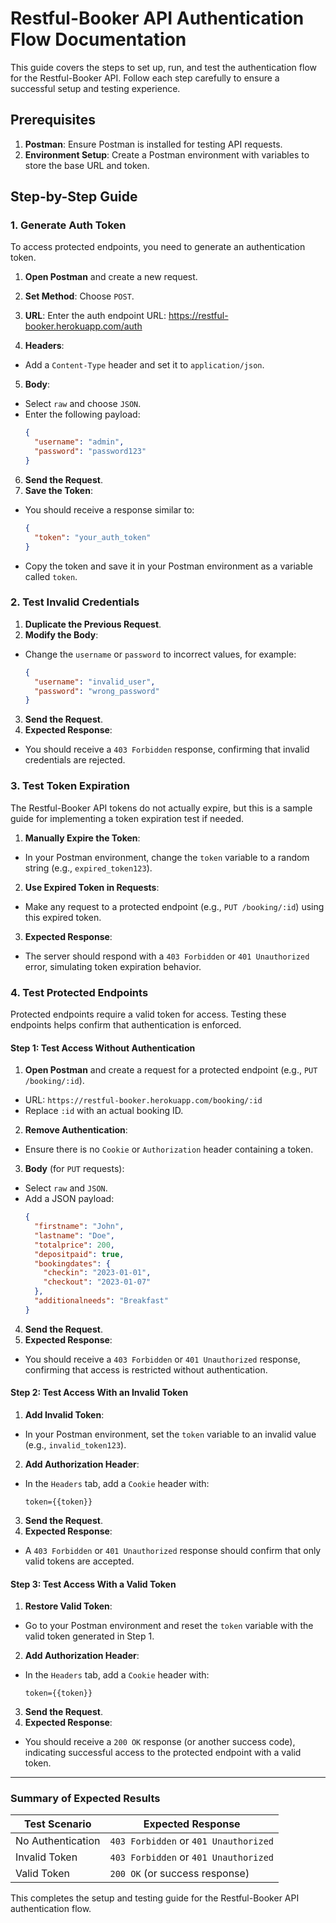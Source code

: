 # Restful-Booker API Authentication Flow Documentation

This guide covers the steps to set up, run, and test the authentication flow for the Restful-Booker API. Follow each step carefully to ensure a successful setup and testing experience.

## Prerequisites
1. **Postman**: Ensure Postman is installed for testing API requests.
2. **Environment Setup**: Create a Postman environment with variables to store the base URL and token.

## Step-by-Step Guide

### 1. Generate Auth Token

To access protected endpoints, you need to generate an authentication token.

1. **Open Postman** and create a new request.
2. **Set Method**: Choose `POST`.
3. **URL**: Enter the auth endpoint URL: https://restful-booker.herokuapp.com/auth

4. **Headers**:
- Add a `Content-Type` header and set it to `application/json`.
5. **Body**:
- Select `raw` and choose `JSON`.
- Enter the following payload:
  ```json
  {
    "username": "admin",
    "password": "password123"
  }
  ```
6. **Send the Request**.
7. **Save the Token**:
- You should receive a response similar to:
  ```json
  {
    "token": "your_auth_token"
  }
  ```
- Copy the token and save it in your Postman environment as a variable called `token`.

### 2. Test Invalid Credentials

1. **Duplicate the Previous Request**.
2. **Modify the Body**:
- Change the `username` or `password` to incorrect values, for example:
  ```json
  {
    "username": "invalid_user",
    "password": "wrong_password"
  }
  ```
3. **Send the Request**.
4. **Expected Response**:
- You should receive a `403 Forbidden` response, confirming that invalid credentials are rejected.

### 3. Test Token Expiration

The Restful-Booker API tokens do not actually expire, but this is a sample guide for implementing a token expiration test if needed.

1. **Manually Expire the Token**:
- In your Postman environment, change the `token` variable to a random string (e.g., `expired_token123`).
2. **Use Expired Token in Requests**:
- Make any request to a protected endpoint (e.g., `PUT /booking/:id`) using this expired token.
3. **Expected Response**:
- The server should respond with a `403 Forbidden` or `401 Unauthorized` error, simulating token expiration behavior.

### 4. Test Protected Endpoints

Protected endpoints require a valid token for access. Testing these endpoints helps confirm that authentication is enforced.

#### Step 1: Test Access **Without** Authentication

1. **Open Postman** and create a request for a protected endpoint (e.g., `PUT /booking/:id`).
- URL: `https://restful-booker.herokuapp.com/booking/:id`
- Replace `:id` with an actual booking ID.
2. **Remove Authentication**:
- Ensure there is no `Cookie` or `Authorization` header containing a token.
3. **Body** (for `PUT` requests):
- Select `raw` and `JSON`.
- Add a JSON payload:
  ```json
  {
    "firstname": "John",
    "lastname": "Doe",
    "totalprice": 200,
    "depositpaid": true,
    "bookingdates": {
      "checkin": "2023-01-01",
      "checkout": "2023-01-07"
    },
    "additionalneeds": "Breakfast"
  }
  ```
4. **Send the Request**.
5. **Expected Response**:
- You should receive a `403 Forbidden` or `401 Unauthorized` response, confirming that access is restricted without authentication.

#### Step 2: Test Access **With an Invalid Token**

1. **Add Invalid Token**:
- In your Postman environment, set the `token` variable to an invalid value (e.g., `invalid_token123`).
2. **Add Authorization Header**:
- In the `Headers` tab, add a `Cookie` header with:
  ```
  token={{token}}
  ```
3. **Send the Request**.
4. **Expected Response**:
- A `403 Forbidden` or `401 Unauthorized` response should confirm that only valid tokens are accepted.

#### Step 3: Test Access **With a Valid Token**

1. **Restore Valid Token**:
- Go to your Postman environment and reset the `token` variable with the valid token generated in Step 1.
2. **Add Authorization Header**:
- In the `Headers` tab, add a `Cookie` header with:
  ```
  token={{token}}
  ```
3. **Send the Request**.
4. **Expected Response**:
- You should receive a `200 OK` response (or another success code), indicating successful access to the protected endpoint with a valid token.

---

### Summary of Expected Results

| Test Scenario                      | Expected Response                        |
|------------------------------------|------------------------------------------|
| No Authentication                  | `403 Forbidden` or `401 Unauthorized`    |
| Invalid Token                      | `403 Forbidden` or `401 Unauthorized`    |
| Valid Token                        | `200 OK` (or success response)           |

This completes the setup and testing guide for the Restful-Booker API authentication flow.

